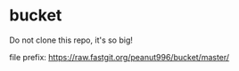 # bucket

Do not clone this repo, it's so big!

file prefix: https://raw.fastgit.org/peanut996/bucket/master/
